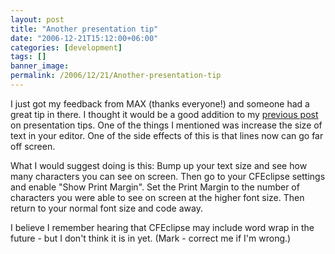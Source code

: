 ```yaml
---
layout: post
title: "Another presentation tip"
date: "2006-12-21T15:12:00+06:00"
categories: [development]
tags: []
banner_image: 
permalink: /2006/12/21/Another-presentation-tip
---
```


I just got my feedback from MAX (thanks everyone!) and someone had a great tip in there. I thought it would be a good addition to my <a href="http://ray.camdenfamily.com/index.cfm/2006/6/29/A-few-presentation-tips">previous post</a> on presentation tips. One of the things I mentioned was increase the size of text in your editor. One of the side effects of this is that lines now can go far off screen. 

What I would suggest doing is this: Bump up your text size and see how many characters you can see on screen. Then go to your CFEclipse settings and enable "Show Print Margin". Set the Print Margin to the number of characters you were able to see on screen at the higher font size. Then return to your normal font size and code away.

I believe I remember hearing that CFEclipse may include word wrap in the future - but I don't think it is in yet. (Mark - correct me if I'm wrong.)
